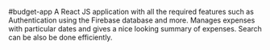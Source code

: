 #budget-app
A React JS application with all the required features such as Authentication using the Firebase database and more. Manages expenses with particular dates and gives a nice looking summary of expenses.
Search can be also be done efficiently.
